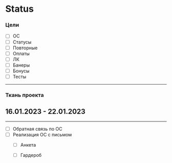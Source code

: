 # Status

### Цели 

- [ ]  ОС
- [ ] Статусы
- [ ]  Повторные
- [ ]  Оплаты
- [ ]  ЛК
- [ ]  Банеры
- [ ]  Бонусы
- [ ]  Тесты

---
### Ткань проекта
## 16.01.2023 - 22.01.2023
---
- [ ] Обратная связь по ОС
- [ ] Реализация ОС с письмом 
    - [ ]  Анкета 
    - [ ]  Гардероб 



